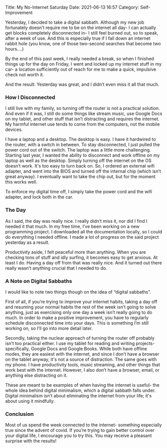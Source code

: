 Title: My No-Internet Saturday
Date: 2021-06-13 16:57
Category: Self-Improvement

Yesterday, I decided to take a digital sabbath. Although my new job fortunately doesn’t require me to be on the internet all day- I can actually get blocks completely disconnected in- I still feel burned out, so to speak, after a week of use. And this is especially true if I fall down an internet rabbit hole (you know, one of those two-second searches that become two hours….)

By the end of this past week, I really needed a break, so when I finished things up for the day on Friday, I went and locked up my internet stuff in my car- a location sufficiently out of reach for me to make a quick, impulsive check not worth it.

And the result: Yesterday was great, and I didn’t even miss it all that much.

### How I Disconnected

I still live with my family, so turning off the router is not a practical solution. And even if it was, I still do some things like stream music, use Google Docs on my tablet, and other stuff that isn’t distracting and requires the internet. My harmful internet use tends to come from the computers, not the mobile devices.

I have a laptop and a desktop. The desktop is easy. I have it hardwired to the router, with a switch in between. To stay disconnected, I just pulled the power cord out of the switch. The laptop was a little more challenging. Starting last year, I wanted the ability to disconnect and work offline on my laptop as well as the desktop. Simply turning off the internet on the OS doesn’t work. It's too easy to turn back on. So, I ordered an external wifi adapter, and went into the BIOS and turned off the internal chip (which isn’t great anyway). I eventually want to take the chip out, but for the moment this works well.

To enforce my digital time off, I simply take the power cord and the wifi adapter, and lock both in the car.

### The Day

As I said, the day was really nice. I really didn’t miss it, nor did I find I needed it that much. In my free time, I’ve been working on a new programming project. I downloaded all the documentation locally, so I could do everything I needed offline. I made a lot of progress on the said project yesterday as a result.

Productivity aside, I felt peaceful more than anything. When you are checking tons of stuff and idly surfing, it becomes easy to get anxious. At least I do. Having a day off from that was really nice. And it turned out there really wasn’t anything crucial that I needed to do.

### A Note on Digital Sabbaths

I would like to note two things though on the idea of “digital sabbaths”.

First of all, if you’re trying to improve your internet habits, taking a day off and resuming your normal habits the rest of the week isn’t going to solve anything, just as exercising only one day a week isn’t really going to do much. In order to make a positive improvement, you have to regularly schedule disconnected time into your days. This is something I’m still working on, so I’ll go into more detail later.

Secondly, taking the nuclear approach of turning the router off probably isn’t too practical either. I use my tablet for reading and writing projects- specifically, Google Docs and Google Books. While both have offline modes, they are easiest with the internet, and since I don’t have a browser on the tablet anyway, it's not a source of distraction. The same goes with my phone. I have productivity tools, music streaming, and other things that work best with the internet. However, I also don’t have a browser, email, or anything else distracting on it.

These are meant to be examples of when having the internet is useful- the whole idea behind digital minimalism, which a digital sabbath falls under. Digital minimalism isn’t about eliminating the internet from your life; it's about using it mindfully.

### Conclusion

Most of us spend the week connected to the internet- something especially true since the advent of covid. If you’re trying to gain better control over your digital life, I encourage you to try this. You may receive a pleasant surprise with the results!



